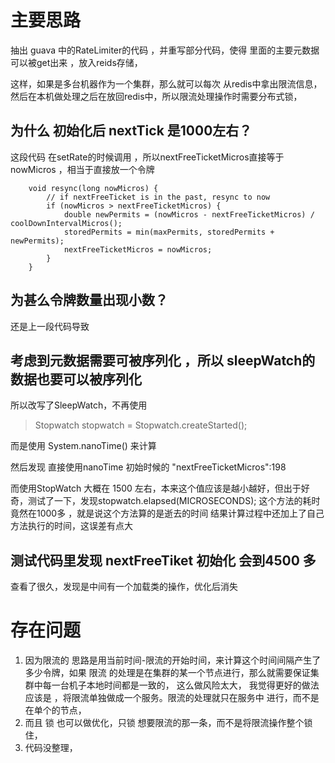 # 主要思路

抽出 guava 中的RateLimiter的代码 ，并重写部分代码，使得 里面的主要元数据 可以被get出来 ，放入reids存储，

这样，如果是多台机器作为一个集群，那么就可以每次 从redis中拿出限流信息，然后在本机做处理之后在放回redis中，所以限流处理操作时需要分布式锁，



## 为什么 初始化后  nextTick 是1000左右？

这段代码  在setRate的时候调用 ，所以nextFreeTicketMicros直接等于nowMicros ，相当于直接放一个令牌
```
    void resync(long nowMicros) {
        // if nextFreeTicket is in the past, resync to now
        if (nowMicros > nextFreeTicketMicros) {
            double newPermits = (nowMicros - nextFreeTicketMicros) / coolDownIntervalMicros();
            storedPermits = min(maxPermits, storedPermits + newPermits);
            nextFreeTicketMicros = nowMicros;
        }
    }

```

## 为甚么令牌数量出现小数？

还是上一段代码导致


## 考虑到元数据需要可被序列化 ，所以 sleepWatch的数据也要可以被序列化 

所以改写了SleepWatch，不再使用 
>Stopwatch stopwatch = Stopwatch.createStarted();

而是使用 System.nanoTime() 来计算

然后发现 直接使用nanoTime  初始时候的  "nextFreeTicketMicros":198

而使用StopWatch 大概在 1500 左右，本来这个值应该是越小越好，但出于好奇，测试了一下，发现stopwatch.elapsed(MICROSECONDS); 这个方法的耗时竟然在1000多 ，就是说这个方法算的是逝去的时间 结果计算过程中还加上了自己方法执行的时间，这误差有点大


## 测试代码里发现 nextFreeTiket 初始化 会到4500 多
查看了很久，发现是中间有一个加载类的操作，优化后消失

# 存在问题

1. 因为限流的 思路是用当前时间-限流的开始时间，来计算这个时间间隔产生了多少令牌，如果 限流 的处理是在集群的某一个节点进行，那么就需要保证集群中每一台机子本地时间都是一致的，
这么做风险太大， 我觉得更好的做法应该是 ，将限流单独做成一个服务。限流的处理就只在服务中 进行，而不是在单个的节点，
2. 而且 锁 也可以做优化，只锁 想要限流的那一条，而不是将限流操作整个锁住，
3. 代码没整理， 
